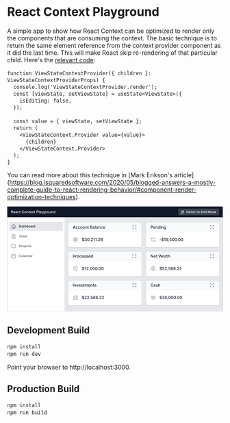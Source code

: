 # React Context Playground

A simple app to show how React Context can be optimized to render only the
components that are consuming the context. The basic technique is to return the
same element reference from the context provider component as it did the last
time. This will make React skip re-rendering of that particular child. Here's
the [relevant code](src/contexts/ViewStateContext.tsx#L17-L29):

```tsx
function ViewStateContextProvider({ children }: ViewStateContextProviderProps) {
  console.log('ViewStateContextProvider.render');
  const [viewState, setViewState] = useState<ViewState>({
    isEditing: false,
  });

  const value = { viewState, setViewState };
  return (
    <ViewStateContext.Provider value={value}>
      {children}
    </ViewStateContext.Provider>
  );
}
```

You can read more about this technique in [Mark Erikson's article]
(https://blog.isquaredsoftware.com/2020/05/blogged-answers-a-mostly-complete-guide-to-react-rendering-behavior/#component-render-optimization-techniques).

![screenshot](assets/screenshot.png)

## Development Build

```bash
npm install
npm run dev
```

Point your browser to http://localhost:3000.

## Production Build

```bash
npm install
npm run build
```
